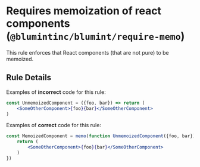 # Requires memoization of react components (`@blumintinc/blumint/require-memo`)

<!-- end auto-generated rule header -->

This rule enforces that React components (that are not pure) to be memoized.

## Rule Details

Examples of **incorrect** code for this rule:

```jsx
const UnmemoizedComponent = ({foo, bar}) => return (
    <SomeOtherComponent>{foo}{bar}</SomeOtherComponent>
)
```

Examples of **correct** code for this rule:

```jsx
const MemoizedComponent = memo(function UnmemoizedComponent({foo, bar}) {
    return (
        <SomeOtherComponent>{foo}{bar}</SomeOtherComponent>
    )
})
```

